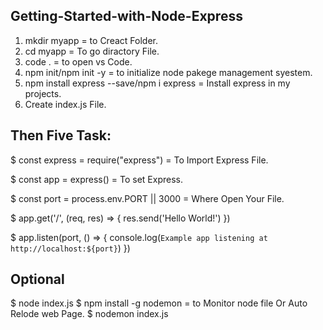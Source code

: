 ## Getting-Started-with-Node-Express
1. mkdir myapp = to Creact Folder.
2. cd myapp = To go diractory File.
3. code . = to open vs Code.
4. npm init/npm init -y = to initialize node pakege management syestem.
5. npm install express --save/npm i express = Install express in my projects.
6. Create index.js File.

## Then Five Task:

$ const express = require("express") = To Import Express File.

$ const app = express() = To set Express.

$ const port = process.env.PORT || 3000 = Where Open Your File.

$ app.get('/', (req, res) => {
  res.send('Hello World!')
})

$ app.listen(port, () => {
  console.log(`Example app listening at http://localhost:${port}`)
})

## Optional
$ node index.js
$ npm install -g nodemon = to Monitor node file Or Auto Relode web Page.
$ nodemon index.js
